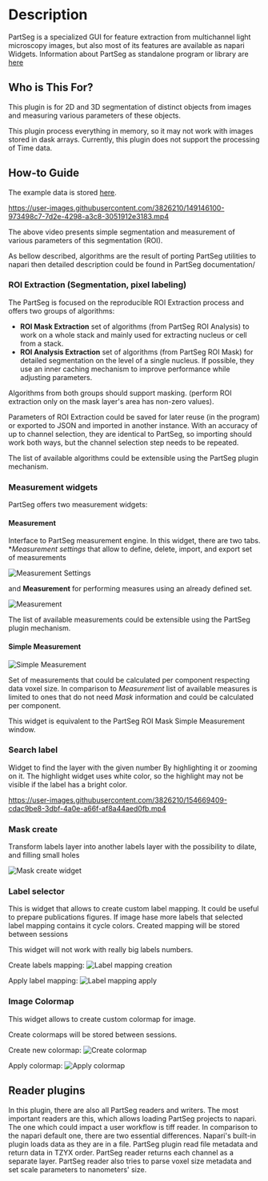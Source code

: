 # Description

PartSeg is a specialized GUI for feature extraction from multichannel light microscopy images, but also most of its features are available as napari Widgets.
Information about PartSeg as standalone program or library are [here](https://github.com/4DNucleome/PartSeg)

## Who is This For?

This plugin is for 2D and 3D segmentation of distinct objects from images and measuring various parameters of these objects.

This plugin process everything in memory, so it may not work with images stored in dask arrays. Currently, this plugin does not support the processing of Time data.

## How-to Guide

The example data is stored [here](https://4dnucleome.cent.uw.edu.pl/PartSeg/Downloads/test_data.tbz2).

https://user-images.githubusercontent.com/3826210/149146100-973498c7-7d2e-4298-a3c8-3051912e3183.mp4

The above video presents simple segmentation and measurement of various parameters of this segmentation (ROI).

As bellow described, algorithms are the result of porting PartSeg utilities to napari
then detailed description could be found in PartSeg documentation/

### ROI Extraction (Segmentation, pixel labeling)

The PartSeg is focused on the reproducible ROI Extraction process and offers two groups of algorithms:

*   __ROI Mask Extraction__ set of algorithms (from PartSeg ROI Analysis) to work on a whole stack and mainly used for extracting nucleus or cell from a stack.
*   __ROI Analysis Extraction__ set of algorithms (from PartSeg ROI Mask) for detailed segmentation on the level of a single nucleus.
    If possible, they use an inner caching mechanism to improve performance while adjusting parameters.

Algorithms from both groups should support masking.
(perform ROI extraction only on the mask layer's area has non-zero values).

Parameters of ROI Extraction could be saved for later reuse (in the program) or exported to JSON and imported in another instance.
With an accuracy of up to channel selection, they are identical to PartSeg,
so importing should work both ways, but the channel selection step needs to be repeated.

The list of available algorithms could be extensible using the PartSeg plugin mechanism.

### Measurement widgets

PartSeg offers two measurement widgets:

#### Measurement

Interface to PartSeg measurement engine.
In this widget, there are two tabs. **Measurement settings* that allow
to define, delete, import, and export set of measurements

![Measurement Settings](https://i.imgur.com/cfuXRRD.png)

and **Measurement** for performing measures using an already defined set.

![Measurement](https://i.imgur.com/4LzvqRp.png)

The list of available measurements could be extensible using the PartSeg plugin mechanism.

#### Simple Measurement

![Simple Measurement](https://i.imgur.com/Rnq6lF5.png)

Set of measurements that could be calculated per component respecting data voxel size.
In comparison to  *Measurement* list of available measures is limited to ones that do not need
*Mask* information and could be calculated per component.

This widget is equivalent to the PartSeg ROI Mask Simple Measurement window.

### Search label

Widget to find the layer with the given number By highlighting it or zooming on it. The highlight widget uses white color, so the highlight may not be visible if the label has a bright color.

https://user-images.githubusercontent.com/3826210/154669409-cdac9be8-3dbf-4a0e-a66f-af8a44aed0fb.mp4

### Mask create

Transform labels layer into another labels layer with the possibility to dilate, and filling small holes

![Mask create widget](https://i.imgur.com/FIJGLjb.png)

### Label selector

This is widget that allows to create custom label mapping. It could be useful to prepare
publications figures. If image hase more labels that selected label mapping contains it
cycle colors.
Created mapping will be stored between sessions

This widget will not work with really big labels numbers.

Create labels mapping:
![Label mapping creation](https://user-images.githubusercontent.com/3826210/232475750-e926eefb-6266-41c7-b8df-1ac2e695b541.png)

Apply label mapping:
![Label mapping apply](https://user-images.githubusercontent.com/3826210/232475763-75267d90-6cf3-4bc8-bedd-4d5dfefbe8cd.png)

### Image Colormap

This widget allows to create custom colormap for image.

Create colormaps will be stored between sessions.

Create new colormap:
![Create colormap](https://user-images.githubusercontent.com/3826210/232477486-97d5238f-ca2f-4585-a6ed-43a0cf6185be.png)

Apply colormap:
![Apply colormap](https://user-images.githubusercontent.com/3826210/232477638-d3f2ff42-3e55-4099-aa52-cf32744be36c.png)

## Reader plugins

In this plugin, there are also all PartSeg readers and writers.
The most important readers are this, which allows loading PartSeg projects to napari.
The one which could impact a user workflow is tiff reader.
In comparison to the napari default one, there are two essential differences.
Napari's built-in plugin loads data as they are in a file.
PartSeg plugin read file metadata and return data in TZYX order.
PartSeg reader returns each channel as a separate layer.
PartSeg reader also tries to parse voxel size metadata and set scale parameters to nanometers' size.
